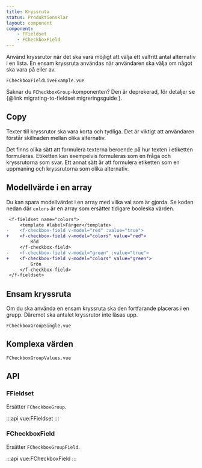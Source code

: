 ```yaml
---
title: Kryssruta
status: Produktionsklar
layout: component
component:
    - FFieldset
    - FCheckboxField
---
```


Använd kryssrutor när det ska vara möjligt att välja ett valfritt antal alternativ i en lista. En ensam kryssruta användas när användaren ska välja om något ska vara på eller av.

```import live-example test-id=live
FCheckboxFieldLiveExample.vue
```

Saknar du `FCheckboxGroup`-komponenten? Den är deprekerad, för detaljer se {@link migrating-to-fieldset migreringsguide }.

## Copy

Texter till kryssrutor ska vara korta och tydliga. Det är viktigt att användaren förstår skillnaden mellan olika alternativ.

Det finns olika sätt att formulera texterna beroende på hur texten i etiketten formuleras. Etiketten kan exempelvis formuleras som en fråga och kryssrutorna som svar. Ett annat sätt är att formulera etiketten som en uppmaning och kryssrutorna som olika alternativ.

## Modellvärde i en array

Du kan spara modellvärdet i en array med vilka val som är gjorda. Se koden nedan där `colors` är en array som ersätter tidigare booleska värden.

```diff
 <f-fieldset name="colors">
     <template #label>Färger</template>
-    <f-checkbox-field v-model="red" :value="true">
+    <f-checkbox-field v-model="colors" value="red">
         Röd
     </f-checkbox-field>
-    <f-checkbox-field v-model="green" :value="true">
+    <f-checkbox-field v-model="colors" value="green">
         Grön
     </f-checkbox-field>
 </f-fieldset>
```

## Ensam kryssruta

Om du ska använda en ensam kryssruta ska den fortfarande placeras i en grupp. Däremot ska antalet kryssrutor inte läsas upp.

```import test-id=single
FCheckboxGroupSingle.vue
```

## Komplexa värden

```import test-id=values
FCheckboxGroupValues.vue
```

## API

### FFieldset

Ersätter `FCheckboxGroup`.

:::api
vue:FFieldset
:::

### FCheckboxField

Ersätter `FCheckboxGroupField`.

:::api
vue:FCheckboxField
:::
